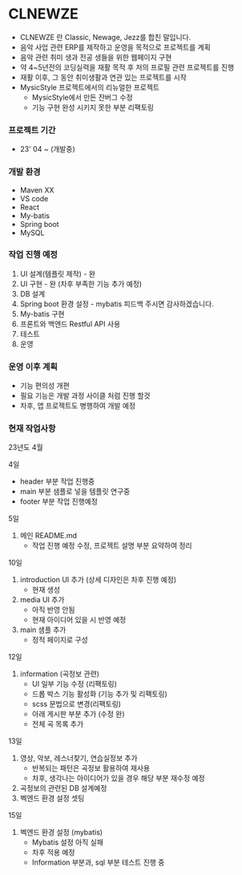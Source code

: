 # CLNEWZE
- CLNEWZE 란 Classic, Newage, Jezz를 합친 말입니다.
- 음악 사업 관련 ERP를 제작하고 운영을 목적으로 프로젝트를 계획
- 음악 관련 취미 생과 전공 생들을 위한 웹페이지 구현 
- 약 4~5년전의 코딩실력을 재활 목적 후 저의 프로필 관련 프로젝트를 진행
- 재활 이후, 그 동안 취미생활과 연관 있는 프로젝트를 시작
- MysicStyle 프로젝트에서의 리뉴얼한 프로젝트
  - MysicStyle에서 만든 잔버그 수정
  - 기능 구현 완성 시키지 못한 부분 리팩토링

### 프로젝트 기간
- 23' 04 ~ (개발중)

### 개발 환경
- Maven XX
- VS code
- React
- My-batis
- Spring boot
- MySQL


### 작업 진행 예정
1) UI 설계(템플릿 제작) - 완
2) UI 구현 - 완 (차후 부족한 기능 추가 예정)
3) DB 설계 
4) Spring boot 환경 설정 - mybatis 피드백 주시면 감사하겠습니다.
5) My-batis 구현 
6) 프론트와 백엔드 Restful API 사용 
7) 테스트 
8) 운영

### 운영 이후 계획
- 기능 편의성 개편
- 필요 기능은 개발 과정 사이클 처럼 진행 할것
- 차후, 앱 프로젝트도 병행하여 개발 예정

### 현재 작업사항
23년도
4월

4일
- header 부분 작업 진행중
- main 부분 샘플로 넣을 템플릿 연구중
- footer 부분 작업 진행예정

5일
1) 메인 README.md
    - 작업 진행 예정 수정, 프로젝트 설명 부분 요약하여 정리

10일
1) introduction UI 추가 (상세 디자인은 차후 진행 예정)
    - 현재 생성
2) media UI 추가
    - 아직 반영 안됨
    - 현재 아이디어 있을 시 반영 예정
3) main 샘플 추가
    - 정적 페이지로 구성 

12일
1) information (곡정보 관련)
    - UI 일부 기능 수정 (리팩토링)
    - 드롭 박스 기능 활성화 (기능 추가 및 리팩토링)
    - scss 문법으로 변경(리팩토링)
    - 아래 게시판 부분 추가 (수정 완)
    - 전체 곡 목록 추가

13일
1) 영상, 악보, 레스너찾기, 연습실정보 추가
    - 반복되는 패턴은 곡정보 활용하여 재사용
    - 차후, 생각나는 아이디어가 있을 경우 해당 부분 재수정 예정
2) 곡정보의 관련된 DB 설계예정
3) 벡엔드 환경 설정 셋팅 

15일
1) 벡엔드 환경 설정 (mybatis)
    - Mybatis 설정 아직 실패
    - 차후 적용 예정
    - Information 부분과, sql 부분 테스트 진행 중
